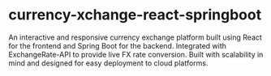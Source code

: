 # currency-xchange-react-springboot
An interactive and responsive currency exchange platform built using React for the frontend and Spring Boot for the backend. Integrated with ExchangeRate-API to provide live FX rate conversion. Built with scalability in mind and designed for easy deployment to cloud platforms.
 
 
 
 
 
 
 
 
